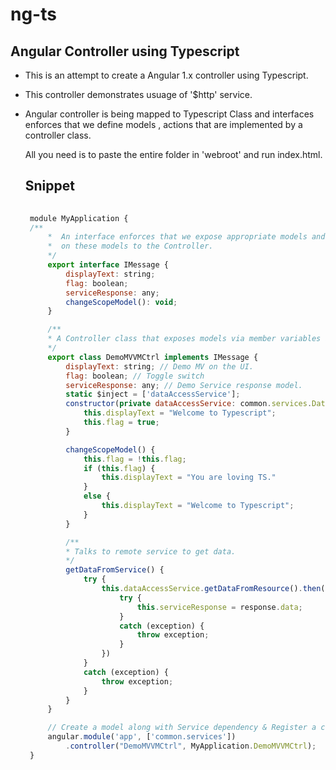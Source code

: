 # ng-ts
Angular Controller using Typescript
---------------
- This is an attempt to create a Angular 1.x controller using Typescript.
- This controller demonstrates usuage of '$http' service.
- Angular controller is being mapped to Typescript Class and interfaces enforces that 
  we define models , actions that are implemented by a controller class.
  
  All you need is to paste the entire folder in 'webroot' and run index.html.
   
   Snippet
   --------
   
   ```javascript
     
    module MyApplication {
    /**
        *  An interface enforces that we expose appropriate models and actions required
        *  on these models to the Controller.
        */
        export interface IMessage {
            displayText: string;
            flag: boolean;
            serviceResponse: any;
            changeScopeModel(): void;
        }

        /**
        * A Controller class that exposes models via member variables and methods.
        */
        export class DemoMVVMCtrl implements IMessage {
            displayText: string; // Demo MV on the UI.
            flag: boolean; // Toggle switch
            serviceResponse: any; // Demo Service response model.
            static $inject = ['dataAccessService'];
            constructor(private dataAccessService: common.services.DataAccessService) {
                this.displayText = "Welcome to Typescript";
                this.flag = true;
            }

            changeScopeModel() {
                this.flag = !this.flag;
                if (this.flag) {
                    this.displayText = "You are loving TS."
                }
                else {
                    this.displayText = "Welcome to Typescript";
                }
            }

            /**
            * Talks to remote service to get data.
            */
            getDataFromService() {
                try {
                    this.dataAccessService.getDataFromResource().then((response) => {
                        try {
                            this.serviceResponse = response.data;
                        }
                        catch (exception) {
                            throw exception;
                        }
                    })
                }
                catch (exception) {
                    throw exception;
                }
            }
        }

        // Create a model along with Service dependency & Register a controller.    
        angular.module('app', ['common.services'])
            .controller("DemoMVVMCtrl", MyApplication.DemoMVVMCtrl);
    }

  ```
